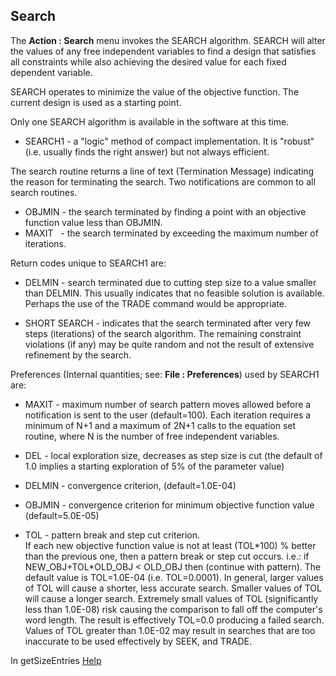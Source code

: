 ## Search

The **Action : Search** menu invokes the SEARCH algorithm.
SEARCH will alter the values of any free independent variables to find a
design that satisfies all constraints while also achieving the desired
value for each fixed dependent variable.

SEARCH operates to minimize the value of the objective function. 
The current design is used as a starting point.

Only one SEARCH algorithm is available in the software at this time.

* SEARCH1 -  a "logic" method of compact implementation.  It is "robust" 
(i.e. usually finds the right answer) but not always efficient.

The search routine returns a line of text (Termination Message) 
indicating the reason for terminating the search. 
Two notifications are common to all search routines.

*   OBJMIN - the search terminated by finding a point with an objective 
function value less than OBJMIN.   
*   MAXIT &nbsp; - the search terminated by exceeding the maximum number of 
iterations.

Return codes unique to SEARCH1 are:

*  DELMIN  - search terminated due to cutting step size to a value 
smaller than DELMIN.  This usually indicates that no 
feasible solution is available. 
Perhaps the use of the TRADE command would be appropriate.

*  SHORT SEARCH - indicates that the search terminated after very few 
steps (iterations) of the search algorithm. 
The remaining constraint violations (if any) may be quite random and not the 
result of extensive refinement by the search.

Preferences (Internal quantities; see: **File : Preferences**) used by SEARCH1 are:

* MAXIT - maximum number of search pattern moves allowed before a 
notification is sent to the user  (default=100). 
Each iteration requires a minimum of N+1 and a maximum of 2N+1 
calls to the equation set routine, where N is the number of free 
independent variables.

* DEL - local exploration size, decreases as step size is cut 
(the default of 1.0 implies a starting exploration of 5% of the parameter value)

* DELMIN - convergence criterion,   (default=1.0E-04)

* OBJMIN - convergence criterion for minimum objective function value
(default=5.0E-05)

* TOL - pattern break and step cut criterion.   
If each new objective function value is not at least (TOL\*100) % 
better than the previous one, 
then a pattern break or step cut occurs.  i.e.:
if NEW\_OBJ+TOL*OLD\_OBJ < OLD_OBJ then (continue with pattern). 
The default value is TOL=1.0E-04 (i.e. TOL=0.0001). 
In general, larger values of TOL will cause a shorter, less accurate search. 
Smaller values of TOL will cause a longer search. 
Extremely small values of TOL (significantly less than 1.0E-08) 
risk causing the comparison to fall off the computer's word length. 
The result is effectively TOL=0.0 producing a failed search. 
Values of TOL greater than 1.0E-02 may result in searches 
that are too inaccurate to be used effectively by SEEK, and TRADE.   
 
 
 In getSizeEntries [Help](/docs/Help)